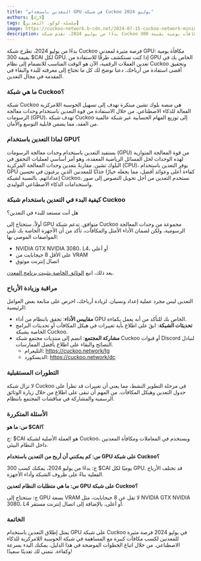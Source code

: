 ```yaml
---
title: "التعدين باستخدام GPU في شبكة Cuckoo يوليو 2024"
authors: [لارك]
tags: [سلسلة كوكو، التعدين]
image: https://cuckoo-network.b-cdn.net/2024-07-15-cuckoo-network-mining-gpu-july-2024.webp
description: بدءًا من يوليو 2024، تقدم شبكة Cuckoo مكافآت يومية بقيمة 300 $CAI لكل GPU للمعدنين. تعرف على كيفية إعداد عقدة التعدين الخاصة بك وابدأ في كسب المكافآت.
---
```


بدءًا من يوليو 2024، تطرح شبكة Cuckoo فرصة مثيرة لمعدني GPU: مكافأة يومية بقيمة 300 $CAI لكل GPU. إذا كنت تستكشف طرقًا للاستفادة من GPU الخاص بك في تعدين العملات الرقمية، الآن هو الوقت المناسب للانضمام إلى نظام Cuckoo وتحقيق أقصى استفادة من أرباحك. دعنا نوضح لك كل ما تحتاج إلى معرفته للبدء والبقاء في المقدمة في مجال التعدين.

### ما هي شبكة Cuckoo؟

شبكة Cuckoo هي منصة بلوك تشين مبتكرة تهدف إلى تسهيل الحوسبة اللامركزية الفعالة للذكاء الاصطناعي. من خلال الاستفادة من قوة التعدين باستخدام وحدات معالجة الرسومات (GPU)، تهدف شبكة Cuckoo إلى توزيع المهام الحسابية عبر شبكة عالمية من العقد، مما يضمن قابلية التوسع والأمان.

### لماذا التعدين باستخدام GPU؟

يستفيد التعدين باستخدام وحدات معالجة الرسومات (GPU) من قوة المعالجة المتوازية لهذه الوحدات لحل المسائل الرياضية المعقدة، وهو أمر أساسي لعمليات التحقق في البلوك تشين. مقارنةً بتعدين وحدات المعالجة المركزية (CPU)، يوفر التعدين باستخدام GPU كفاءة أعلى وعوائد أفضل، مما يجعله خيارًا جذابًا للمعدنين الذين يرغبون في تحسين إعداداتهم. بالنسبة لشبكة Cuckoo، نستخدم التعدين من أجل تحويل النصوص إلى صور واستخدامات الذكاء الاصطناعي التوليدي.

### كيفية البدء في التعدين باستخدام شبكة Cuckoo

هل أنت مستعد للبدء في التعدين؟

أولاً، ستحتاج إلى GPU متوافق. تدعم شبكة Cuckoo مجموعة من وحدات المعالجة الرسومية، ولكن لضمان الأداء الأمثل والمكافآت، تأكد من أن الأجهزة الخاصة بك تلبي المواصفات الموصى بها:

- NVIDIA GTX NVIDIA 3080، L4، أو أعلى
- على الأقل 8 جيجابايت من VRAM
- اتصال إنترنت موثوق

بعد ذلك، اتبع [الوثائق الخاصة بتثبيت برنامج المعدن](/docs/Cuckoo%20AI/ai-node).

### مراقبة وزيادة الأرباح

التعدين ليس مجرد عملية إعداد ونسيان. لزيادة أرباحك، احرص على متابعة بعض العوامل الرئيسية:

- **مقاييس الأداء**: تحقق بانتظام من أداء GPU الخاص بك للتأكد من أنه يعمل بكفاءة.
- **تحديثات الشبكة**: ابقَ على اطلاع بأية تغييرات في هيكل المكافآت أو تحديثات البرامج الخاصة بشبكة Cuckoo.
- **مشاركة المجتمع**: انضم إلى منتديات مجتمع شبكة Cuckoo أو قنوات Discord لتبادل النصائح والبقاء على اطلاع بأفضل الممارسات.
  - التليغرام: https://cuckoo.network/tg
  - الديسكورد: https://cuckoo.network/dc

### التطورات المستقبلية

لا تزال شبكة Cuckoo في مرحلة التطوير النشط، مما يعني أن تغييرات قد تطرأ على جدول التعدين وهيكل المكافآت. من المهم أن تبقى على اطلاع من خلال زيارة الوثائق الرسمية والمشاركة في مناقشات المجتمع بانتظام.

### الأسئلة المتكررة

**س: ما هو $CAI؟**

ج: $CAI هو العملة الأصلية لشبكة Cuckoo، ويستخدم في المعاملات ومكافأة المعدنين داخل النظام البيئي.

**س: كم يمكنني أن أربح من التعدين باستخدام GPU على شبكة Cuckoo؟**

ج: بدءًا من يوليو 2024، يمكنك كسب 300 $CAI يوميًا لكل GPU. قد تختلف الأرباح الفعلية بناءً على ظروف الشبكة وأداء الأجهزة.

**س: ما هي متطلبات النظام لتعدين GPU على شبكة Cuckoo؟**

ج: ستحتاج إلى GPU بسعة VRAM لا تقل عن 8 جيجابايت، مثل NVIDIA GTX NVIDIA 3080، L4 أو أعلى، بالإضافة إلى اتصال إنترنت مستقر.

### الخاتمة

يمثل إطلاق التعدين باستخدام GPU على شبكة Cuckoo في يوليو 2024 فرصة مثيرة للمعدنين لكسب مكافآت كبيرة مع المساهمة في شبكة الحوسبة اللامركزية للذكاء الاصطناعي. من خلال اتباع الخطوات الموضحة في هذا الدليل، يمكنك البدء بسرعة وكفاءة. نتمنى لك تعدينًا سعيدًا!
